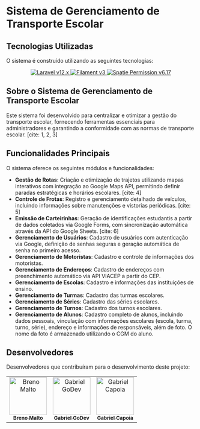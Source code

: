 # Sistema de Gerenciamento de Transporte Escolar

## Tecnologias Utilizadas

O sistema é construído utilizando as seguintes tecnologias:

<p align="center">
  <a href="https://packagist.org/packages/laravel/framework">
    <img src="https://img.shields.io/packagist/v/laravel/framework?label=Laravel&color=red" alt="Laravel v12.x">
  </a>
  <a href="https://packagist.org/packages/filament/filament">
    <img src="https://img.shields.io/packagist/v/filament/filament?label=Filament&color=yellow" alt="Filament v3">
  </a>
  <a href="https://packagist.org/packages/spatie/laravel-permission">
    <img src="https://img.shields.io/packagist/v/spatie/laravel-permission?label=Spatie%20Permission" alt="Spatie Permission v6.17">
  </a>
</p>

## Sobre o Sistema de Gerenciamento de Transporte Escolar

Este sistema foi desenvolvido para centralizar e otimizar a gestão do transporte escolar, fornecendo ferramentas essenciais para administradores e garantindo a conformidade com as normas de transporte escolar. [cite: 1, 2, 3]

## Funcionalidades Principais

O sistema oferece os seguintes módulos e funcionalidades:

-   **Gestão de Rotas**: Criação e otimização de trajetos utilizando mapas interativos com integração ao Google Maps API, permitindo definir paradas estratégicas e horários escolares. [cite: 4]
-   **Controle de Frotas**: Registro e gerenciamento detalhado de veículos, incluindo informações sobre manutenções e vistorias periódicas. [cite: 5]
-   **Emissão de Carteirinhas**: Geração de identificações estudantis a partir de dados coletados via Google Forms, com sincronização automática através da API do Google Sheets. [cite: 6]
-   **Gerenciamento de Usuários**: Cadastro de usuários com autenticação via Google, definição de senhas seguras e geração automática de senha no primeiro acesso.
-   **Gerenciamento de Motoristas**: Cadastro e controle de informações dos motoristas.
-   **Gerenciamento de Endereços**: Cadastro de endereços com preenchimento automático via API VIACEP a partir do CEP.
-   **Gerenciamento de Escolas**: Cadastro e informações das instituições de ensino.
-   **Gerenciamento de Turmas**: Cadastro das turmas escolares.
-   **Gerenciamento de Séries**: Cadastro das séries escolares.
-   **Gerenciamento de Turnos**: Cadastro dos turnos escolares.
-   **Gerenciamento de Alunos**: Cadastro completo de alunos, incluindo dados pessoais, vinculação com informações escolares (escola, turma, turno, série), endereço e informações de responsáveis, além de foto. O nome da foto é armazenado utilizando o CGM do aluno.

## Desenvolvedores

Desenvolvedores que contribuíram para o desenvolvimento deste projeto:

<div align="center">
    <table>
        <tr>
            <td align="center">
                <a href="https://github.com/BrenoMalto" target="_blank">
                    <img src="https://avatars.githubusercontent.com/u/45457397?v=4" width="100px;" alt="Breno Malto"/>
                    <br />
                    <sub><b>Breno Malto</b></sub>
                </a>
            </td>
            <td align="center">
                <a href="https://github.com/Gabriel-GoDev" target="_blank">
                    <img src="https://avatars.githubusercontent.com/u/140769179?v=4" width="100px;" alt="Gabriel GoDev"/>
                    <br />
                    <sub><b>Gabriel GoDev</b></sub>
                </a>
            </td>
            <td align="center">
                <a href="https://github.com/GabrielCapoia-Dev" target="_blank">
                    <img src="https://avatars.githubusercontent.com/u/135331760?v=4" width="100px;" alt="Gabriel Capoia"/>
                    <br />
                    <sub><b>Gabriel Capoia</b></sub>
                </a>
            </td>
        </tr>
    </table>
</div>
